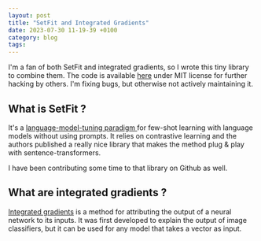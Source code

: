 ```yaml
---
layout: post
title: "SetFit and Integrated Gradients"
date: 2023-07-30 11-19-39 +0100
category: blog 
tags: 
---
```


I'm a fan of both SetFit and integrated gradients, so I wrote this tiny library to combine them. The code is available [here](https://github.com/kgourgou/setfit-integrated-gradients) under MIT license for further hacking by others. I'm fixing bugs, but otherwise not actively maintaining it. 

## What is SetFit ?

It's a [language-model-tuning paradigm ](https://huggingface.co/blog/setfit) for few-shot learning with language models without using prompts. It relies on contrastive learning and the authors published a really nice library that makes the method plug & play with sentence-transformers. 

I have been contributing some time to that library on Github as well. 

## What are integrated gradients ?

[Integrated gradients](https://www.tensorflow.org/tutorials/interpretability/integrated_gradients) is a method for attributing the output of a neural network to its inputs. It was first developed to explain the output of image classifiers, but it can be used for any model that takes a vector as input. 


